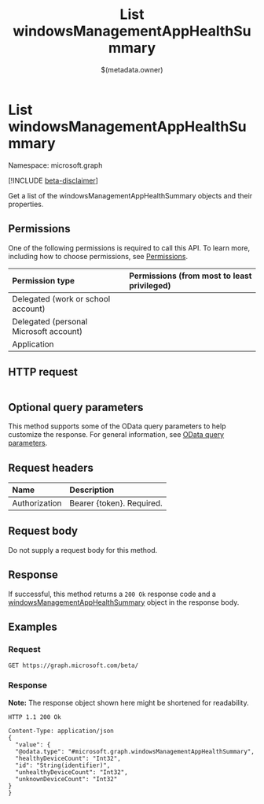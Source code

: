 ﻿---
title: "List windowsManagementAppHealthSummary"
description: ""
localization_priority: Normal
author: "$(metadata.owner)"
ms.prod: "microsoft-identity-platform"
doc_type: "apiPageType"
---

# List windowsManagementAppHealthSummary

Namespace: microsoft.graph

[!INCLUDE [beta-disclaimer](../../includes/beta-disclaimer.md)]

Get a list of the windowsManagementAppHealthSummary objects and their properties.

## Permissions

One of the following permissions is required to call this API. To learn more, including how to choose permissions, see [Permissions](/graph/permissions-reference).

| Permission type                        | Permissions (from most to least privileged) |
| :------------------------------------- | :------------------------------------------ |
| Delegated (work or school account)     |                                             |
| Delegated (personal Microsoft account) |                                             |
| Application                            |                                             |

## HTTP request

<!-- {
  "blockType": "ignored"
}
-->

```http

```

## Optional query parameters

This method supports some of the OData query parameters to help customize the response. For general information, see [OData query parameters](/graph/query-parameters).

## Request headers

| Name          | Description               |
| :------------ | :------------------------ |
| Authorization | Bearer {token}. Required. |

## Request body

Do not supply a request body for this method.

## Response

If successful, this method returns a `200 Ok` response code and a [windowsManagementAppHealthSummary](../resources/windowsManagementAppHealthSummary.md) object in the response body.

## Examples

### Request

<!-- {
  "blockType": "request",
  "name": "list_windowsmanagementapphealthsummary"
}
-->

```http
GET https://graph.microsoft.com/beta/

```

### Response

**Note:** The response object shown here might be shortened for readability.

<!-- {
  "blockType": "response",
  "truncated": true,
  "@odata.type": "microsoft.management.services.api.windowsManagementAppHealthSummary"
}
-->

```http
HTTP 1.1 200 Ok

Content-Type: application/json
{
  "value": {
  "@odata.type": "#microsoft.graph.windowsManagementAppHealthSummary",
  "healthyDeviceCount": "Int32",
  "id": "String(identifier)",
  "unhealthyDeviceCount": "Int32",
  "unknownDeviceCount": "Int32"
}
}

```